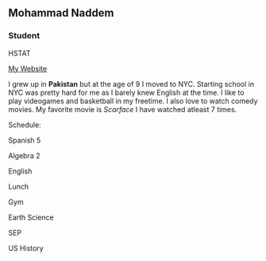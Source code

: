 ## Mohammad Naddem 

### Student

HSTAT

[My Website](https://sites.google.com/a/hstat.org/mohammadn4813sep11/)

I grew up in **Pakistan** but at the age of 9 I moved to NYC. Starting school in NYC was pretty hard for me as I barely knew English at the time. I like to play videogames and basketball in my freetime. I also love to watch comedy movies.
My favorite movie is _Scarface_ I have watched atleast 7 times. 

Schedule:

Spanish 5

Algebra 2 

English 

Lunch 

Gym 

Earth Science 

SEP

US History 